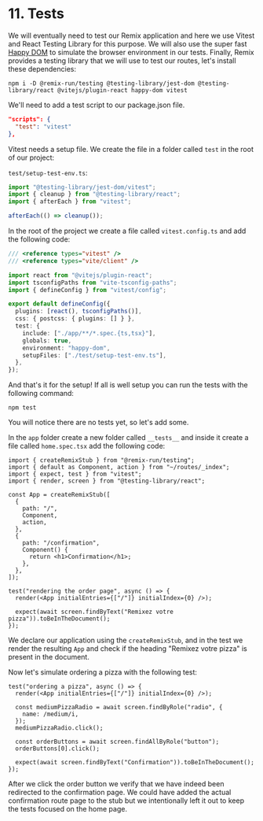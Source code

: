 # 11. Tests

We will eventually need to test our Remix application and here we use Vitest and React Testing Library for this purpose. We will also use the super fast [Happy DOM](https://github.com/capricorn86/happy-dom) to simulate the browser environment in our tests.
Finally, Remix provides a testing library that we will use to test our routes, let's install these dependencies:

`npm i -D @remix-run/testing @testing-library/jest-dom @testing-library/react @vitejs/plugin-react happy-dom vitest`

We'll need to add a test script to our package.json file.

```json
"scripts": {
  "test": "vitest"
},
```

Vitest needs a setup file. We create the file in a folder called `test` in the root of our project:

`test/setup-test-env.ts`:

```typescript
import "@testing-library/jest-dom/vitest";
import { cleanup } from "@testing-library/react";
import { afterEach } from "vitest";

afterEach(() => cleanup());
```

In the root of the project we create a file called `vitest.config.ts` and add the following code:

```typescript
/// <reference types="vitest" />
/// <reference types="vite/client" />

import react from "@vitejs/plugin-react";
import tsconfigPaths from "vite-tsconfig-paths";
import { defineConfig } from "vitest/config";

export default defineConfig({
  plugins: [react(), tsconfigPaths()],
  css: { postcss: { plugins: [] } },
  test: {
    include: ["./app/**/*.spec.{ts,tsx}"],
    globals: true,
    environment: "happy-dom",
    setupFiles: ["./test/setup-test-env.ts"],
  },
});
```

And that's it for the setup! If all is well setup you can run the tests with the following command:

`npm test`

You will notice there are no tests yet, so let's add some.

In the `app` folder create a new folder called `__tests__` and inside it create a file called `home.spec.tsx` add the following code:

```tsx
import { createRemixStub } from "@remix-run/testing";
import { default as Component, action } from "~/routes/_index";
import { expect, test } from "vitest";
import { render, screen } from "@testing-library/react";

const App = createRemixStub([
  {
    path: "/",
    Component,
    action,
  },
  {
    path: "/confirmation",
    Component() {
      return <h1>Confirmation</h1>;
    },
  },
]);

test("rendering the order page", async () => {
  render(<App initialEntries={["/"]} initialIndex={0} />);

  expect(await screen.findByText("Remixez votre pizza")).toBeInTheDocument();
});
```

We declare our application using the `createRemixStub`, and in the test we render the resulting `App` and check if the heading "Remixez votre pizza" is present in the document.

Now let's simulate ordering a pizza with the following test:

```tsx
test("ordering a pizza", async () => {
  render(<App initialEntries={["/"]} initialIndex={0} />);

  const mediumPizzaRadio = await screen.findByRole("radio", {
    name: /medium/i,
  });
  mediumPizzaRadio.click();

  const orderButtons = await screen.findAllByRole("button");
  orderButtons[0].click();

  expect(await screen.findByText("Confirmation")).toBeInTheDocument();
});
```

After we click the order button we verify that we have indeed been redirected to the confirmation page.
We could have added the actual confirmation route page to the stub but we intentionally left it out to keep the tests focused on the home page.
